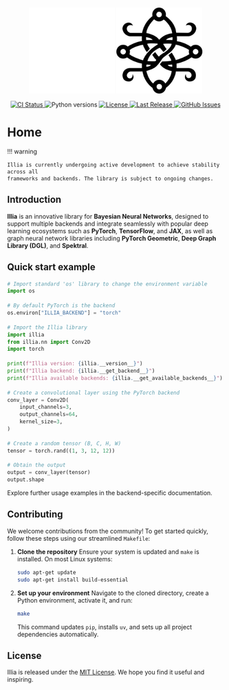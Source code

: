 <p align="center">
  <img src="./assets/images/white_logo_illia.png" class="logo-white" height="200" width="200"/>
  <img src="./assets/images/black_logo_illia.png" class="logo-black" height="200" width="200"/>
  <br />
</p>

<p align="center">
  <a href="https://github.com/EricssonResearch/illia/actions/workflows/workflow.yml">
    <img src="https://github.com/EricssonResearch/illia/actions/workflows/workflow.yml/badge.svg" alt="CI Status">
  </a>
  <img src="https://img.shields.io/badge/python-3.10%20|%203.11%20|%203.12-blue" alt="Python versions">
  <a href="https://github.com/EricssonResearch/illia/blob/main/LICENSE">
    <img src="https://img.shields.io/github/license/EricssonResearch/illia" alt="License">
  </a>
  <a href="https://github.com/EricssonResearch/illia/releases/latest">
    <img src="https://img.shields.io/github/release-date/EricssonResearch/illia?display_date=published_at" alt="Last Release">
  </a>
  <a href="https://github.com/EricssonResearch/illia/issues">
    <img src="https://img.shields.io/github/issues/EricssonResearch/illia" alt="GitHub Issues">
  </a>
</p>

# Home

!!! warning

    Illia is currently undergoing active development to achieve stability across all
    frameworks and backends. The library is subject to ongoing changes.

## Introduction

**Illia** is an innovative library for **Bayesian Neural Networks**, designed to support
multiple backends and integrate seamlessly with popular deep learning ecosystems such as
**PyTorch**, **TensorFlow**, and **JAX**, as well as graph neural network libraries
including **PyTorch Geometric**, **Deep Graph Library (DGL)**, and **Spektral**.

## Quick start example

```python
# Import standard 'os' library to change the environment variable
import os

# By default PyTorch is the backend
os.environ["ILLIA_BACKEND"] = "torch"

# Import the Illia library
import illia
from illia.nn import Conv2D
import torch

print(f"Illia version: {illia.__version__}")
print(f"Illia backend: {illia.__get_backend__}")
print(f"Illia available backends: {illia.__get_available_backends__}")

# Create a convolutional layer using the PyTorch backend
conv_layer = Conv2D(
    input_channels=3,
    output_channels=64,
    kernel_size=3,
)

# Create a random tensor (B, C, H, W)
tensor = torch.rand((1, 3, 12, 12))

# Obtain the output
output = conv_layer(tensor)
output.shape
```

Explore further usage examples in the backend-specific documentation.

## Contributing

We welcome contributions from the community! To get started quickly, follow these steps
using our streamlined `Makefile`:

1. **Clone the repository** Ensure your system is updated and `make` is installed. On
   most Linux systems:

   ```bash
   sudo apt-get update
   sudo apt-get install build-essential
   ```

2. **Set up your environment** Navigate to the cloned directory, create a Python
   environment, activate it, and run:

   ```bash
   make
   ```

   This command updates `pip`, installs `uv`, and sets up all project dependencies
   automatically.

## License

Illia is released under the
[MIT License](https://github.com/EricssonResearch/illia/blob/main/LICENSE). We hope you
find it useful and inspiring.
